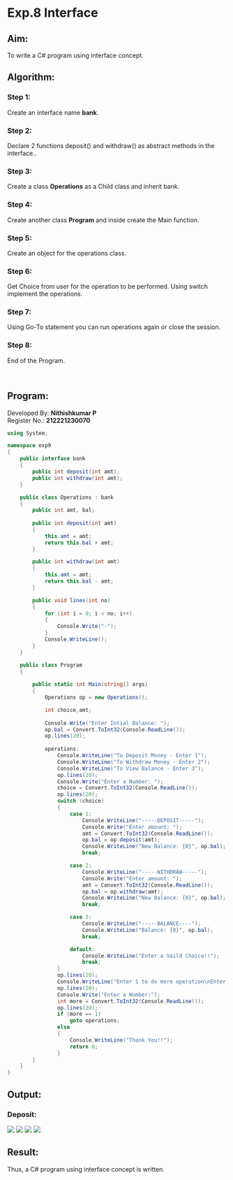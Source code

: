 # Exp.8 Interface

## Aim:
To write a C# program using interface concept.

## Algorithm:
### Step 1:
Create an interface name **bank**.

### Step 2:
Declare 2 functions deposit() and withdraw() as abstract methods in the interface..

### Step 3:
Create a class **Operations** as a Child class and inherit bank.

### Step 4:
Create another class **Program** and inside create the Main function.

### Step 5:
Create an object for the operations class.

### Step 6:
Get Choice from user for the operation to be performed. Using switch implement the operations.

### Step 7:
Using Go-To statement you can run operations again or close the session.

### Step 8:
End of the Program.

</br>

## Program:
Developed By: **Nithishkumar P**
</br>
Register No.: **212221230070**
```C#
using System;

namespace exp9
{
    public interface bank
    {
        public int deposit(int amt);
        public int withdraw(int amt);
    } 

    public class Operations : bank
    {
        public int amt, bal;
        
        public int deposit(int amt)
        {
            this.amt = amt;
            return this.bal + amt;
        }

        public int withdraw(int amt)
        {
            this.amt = amt;
            return this.bal - amt;
        }

        public void lines(int no)
        {
            for (int i = 0; i < no; i++)
            {
                Console.Write("-");
            }
            Console.WriteLine();
        }
    }

    public class Program
    {
        
        public static int Main(string[] args)
        {
            Operations op = new Operations();

            int choice,amt;
            
            Console.Write("Enter Intial Balance: ");
            op.bal = Convert.ToInt32(Console.ReadLine());
            op.lines(20);
            
            operations:
                Console.WriteLine("To Deposit Money - Enter 1");
                Console.WriteLine("To Withdraw Money - Enter 2");
                Console.WriteLine("To View Balance - Enter 3");
                op.lines(20);
                Console.Write("Enter a Number: ");
                choice = Convert.ToInt32(Console.ReadLine());
                op.lines(20);
                switch (choice)
                {
                    case 1:
                        Console.WriteLine("-----DEPOSIT-----");
                        Console.Write("Enter amount: ");
                        amt = Convert.ToInt32(Console.ReadLine());
                        op.bal = op.deposit(amt);
                        Console.WriteLine("New Balance: {0}", op.bal);
                        break;

                    case 2:
                        Console.WriteLine("-----WITHDRAW-----");
                        Console.Write("Enter amount: ");
                        amt = Convert.ToInt32(Console.ReadLine());
                        op.bal = op.withdraw(amt);
                        Console.WriteLine("New Balance: {0}", op.bal);
                        break;

                    case 3:
                        Console.WriteLine("-----BALANCE----");
                        Console.WriteLine("Balance: {0}", op.bal);
                        break;

                    default:
                        Console.WriteLine("Enter a Vaild Choice!!");
                        break;
                }
                op.lines(20);
                Console.WriteLine("Enter 1 to do more operation\nEnter 2 to close session");
                op.lines(20);
                Console.Write("Enter a Number:");
                int more = Convert.ToInt32(Console.ReadLine());
                op.lines(20);
                if (more == 1)
                    goto operations;
                else
                {
                    Console.WriteLine("Thank You!!");
                    return 0;
                }
        }
    }
}
```
## Output:
### Deposit:
<img src="https://github.com/ShafeeqAhamedS/C-_Exp_9_Interface/assets/93427237/9ce014d3-0541-4ee1-8b0b-5f8e951a6319">
<img src="https://github.com/ShafeeqAhamedS/C-_Exp_9_Interface/assets/93427237/6ff65ebd-b150-43fb-8cb3-b9063315cddc">
<img src="https://github.com/ShafeeqAhamedS/C-_Exp_9_Interface/assets/93427237/364b2248-2faa-4bdf-a705-6e320f071452">
<img src="https://github.com/ShafeeqAhamedS/C-_Exp_9_Interface/assets/93427237/fbb1d238-2cae-4523-ad1b-28b85c20ccd9">


## Result:
Thus, a C# program using interface concept is written.
